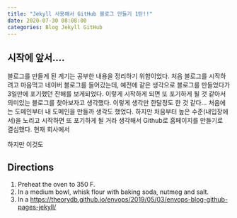 ```yaml
---
title: "Jekyll 사용해서 GitHub 블로그 만들기 1탄!!"
date: 2020-07-30 08:08:00
categories: Blog Jekyll GitHub
---
```


## 시작에 앞서....

블로그를 만들게 된 계기는 공부한 내용을 정리하기 위함이었다. 처음 블로그를 시작하려고 마음먹고 네이버 블로그를 들어갔는데, 예전에 같은 생각으로 블로그를 만들었다가 3일만에 포기했던 잔해를 보게되었다. 이렇게 시작하게 되면 또 포기하게 될 것 같아서 의미있는 블로그를 찾아보자고 생각했다. 이렇게 생각만 한달정도 한 것 같다... 처음에는 도메인부터 내 도메인을 만들까 생각도 했었다. 하지만 처음부터 높은 수준(내입장에서)을 노리고 시작하면 또 포기하게 될 거라 생각해서 Github로 홈페이지를 만들기로 결심했다. 현재 회사에서

하지만 이것도

## Directions

1. Preheat the oven to 350 F.
2. In a medium bowl, whisk flour with baking soda, nutmeg and salt.
3. In a
https://theorydb.github.io/envops/2019/05/03/envops-blog-github-pages-jekyll/
